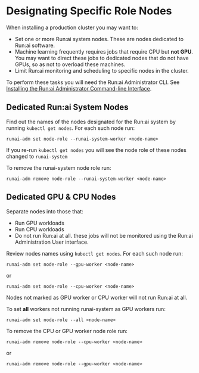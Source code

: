 # Designating Specific Role Nodes

When installing a production cluster you may want to:

* Set one or more Run:ai system nodes. These are nodes dedicated to Run:ai software. 
* Machine learning frequently requires jobs that require CPU but __not GPU__. You may want to direct these jobs to dedicated nodes that do not have GPUs, so as not to overload these machines. 
* Limit Run:ai monitoring and scheduling to specific nodes in the cluster. 

To perform these tasks you will need the Run:ai Administrator CLI. See [Installing the Run:ai Administrator Command-line Interface](cli-admin-install.md).

## Dedicated Run:ai System Nodes

Find out the names of the nodes designated for the Run:ai system by running `kubectl get nodes`. For each such node run:

```
runai-adm set node-role --runai-system-worker <node-name>
```

If you re-run `kubectl get nodes` you will see the node role of these nodes changed to `runai-system`

To remove the runai-system node role run:

```
runai-adm remove node-role --runai-system-worker <node-name>
```

## Dedicated GPU & CPU Nodes

Separate nodes into those that:

* Run GPU workloads
* Run CPU workloads
* Do not run Run:ai at all. these jobs will not be monitored using the Run:ai Administration User interface. 

Review nodes names using `kubectl get nodes`. For each such node run:

```
runai-adm set node-role --gpu-worker <node-name>
```

or 

```
runai-adm set node-role --cpu-worker <node-name>
```

Nodes not marked as GPU worker or CPU worker will not run Run:ai at all.


To set __all__ workers not running runai-system as GPU workers run:

```
runai-adm set node-role --all <node-name>
```

To remove the CPU or GPU worker node role run:

```
runai-adm remove node-role --cpu-worker <node-name>
```

or 

```
runai-adm remove node-role --gpu-worker <node-name>
```